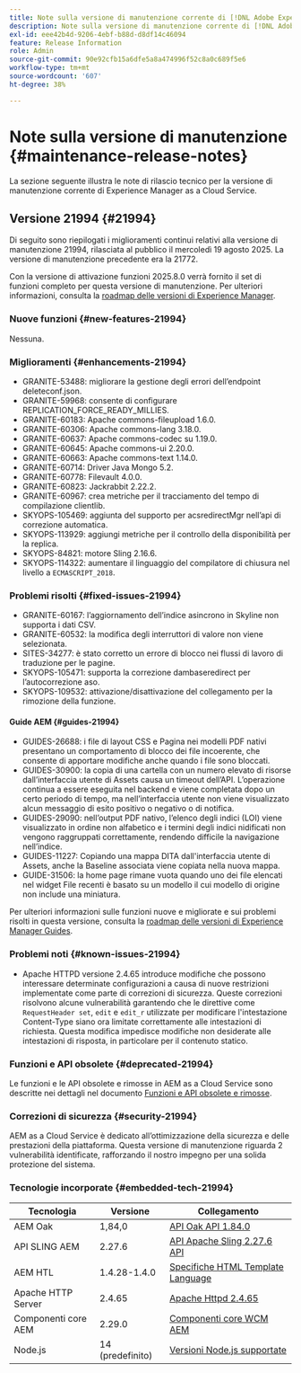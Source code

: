 ```yaml
---
title: Note sulla versione di manutenzione corrente di [!DNL Adobe Experience Manager]  as a Cloud Service.
description: Note sulla versione di manutenzione corrente di [!DNL Adobe Experience Manager]  as a Cloud Service.
exl-id: eee42b4d-9206-4ebf-b88d-d8df14c46094
feature: Release Information
role: Admin
source-git-commit: 90e92cfb15a6dfe5a8a474996f52c8a0c689f5e6
workflow-type: tm+mt
source-wordcount: '607'
ht-degree: 38%

---
```



# Note sulla versione di manutenzione {#maintenance-release-notes}

La sezione seguente illustra le note di rilascio tecnico per la versione di manutenzione corrente di Experience Manager as a Cloud Service.

## Versione 21994 {#21994}

Di seguito sono riepilogati i miglioramenti continui relativi alla versione di manutenzione 21994, rilasciata al pubblico il mercoledì 19 agosto 2025. La versione di manutenzione precedente era la 21772.

Con la versione di attivazione funzioni 2025.8.0 verrà fornito il set di funzioni completo per questa versione di manutenzione. Per ulteriori informazioni, consulta la [roadmap delle versioni di Experience Manager](https://experienceleague.adobe.com/it/docs/experience-manager-release-information/aem-release-updates/update-releases-roadmap).

### Nuove funzioni  {#new-features-21994}

Nessuna.

### Miglioramenti {#enhancements-21994}

* GRANITE-53488: migliorare la gestione degli errori dell’endpoint deleteconf.json.
* GRANITE-59968: consente di configurare REPLICATION_FORCE_READY_MILLIES.
* GRANITE-60183: Apache commons-fileupload 1.6.0.
* GRANITE-60306: Apache commons-lang 3.18.0.
* GRANITE-60637: Apache commons-codec su 1.19.0.
* GRANITE-60645: Apache commons-ui 2.20.0.
* GRANITE-60663: Apache commons-text 1.14.0.
* GRANITE-60714: Driver Java Mongo 5.2.
* GRANITE-60778: Filevault 4.0.0.
* GRANITE-60823: Jackrabbit 2.22.2.
* GRANITE-60967: crea metriche per il tracciamento del tempo di compilazione clientlib.
* SKYOPS-105469: aggiunta del supporto per acsredirectMgr nell’api di correzione automatica.
* SKYOPS-113929: aggiungi metriche per il controllo della disponibilità per la replica.
* SKYOPS-84821: motore Sling 2.16.6.
* SKYOPS-114322: aumentare il linguaggio del compilatore di chiusura nel livello a `ECMASCRIPT_2018`.

### Problemi risolti {#fixed-issues-21994}

* GRANITE-60167: l’aggiornamento dell’indice asincrono in Skyline non supporta i dati CSV.
* GRANITE-60532: la modifica degli interruttori di valore non viene selezionata.
* SITES-34277: è stato corretto un errore di blocco nei flussi di lavoro di traduzione per le pagine.
* SKYOPS-105471: supporta la correzione dambaseredirect per l’autocorrezione aso.
* SKYOPS-109532: attivazione/disattivazione del collegamento per la rimozione della funzione.

#### Guide AEM {#guides-21994}

* GUIDES-26688: i file di layout CSS e Pagina nei modelli PDF nativi presentano un comportamento di blocco dei file incoerente, che consente di apportare modifiche anche quando i file sono bloccati.
* GUIDES-30900: la copia di una cartella con un numero elevato di risorse dall’interfaccia utente di Assets causa un timeout dell’API. L’operazione continua a essere eseguita nel backend e viene completata dopo un certo periodo di tempo, ma nell’interfaccia utente non viene visualizzato alcun messaggio di esito positivo o negativo o di notifica.
* GUIDES-29090: nell’output PDF nativo, l’elenco degli indici (LOI) viene visualizzato in ordine non alfabetico e i termini degli indici nidificati non vengono raggruppati correttamente, rendendo difficile la navigazione nell’indice.
* GUIDES-11227: Copiando una mappa DITA dall&#39;interfaccia utente di Assets, anche la Baseline associata viene copiata nella nuova mappa.
* GUIDE-31506: la home page rimane vuota quando uno dei file elencati nel widget File recenti è basato su un modello il cui modello di origine non include una miniatura.

Per ulteriori informazioni sulle funzioni nuove e migliorate e sui problemi risolti in questa versione, consulta la [roadmap delle versioni di Experience Manager Guides](https://experienceleague.adobe.com/it/docs/experience-manager-guides/using/release-info/aem-guides-releases-roadmap).

### Problemi noti {#known-issues-21994}

* Apache HTTPD versione 2.4.65 introduce modifiche che possono interessare determinate configurazioni a causa di nuove restrizioni implementate come parte di correzioni di sicurezza. Queste correzioni risolvono alcune vulnerabilità garantendo che le direttive come `RequestHeader set`, `edit` e `edit_r` utilizzate per modificare l&#39;intestazione Content-Type siano ora limitate correttamente alle intestazioni di richiesta. Questa modifica impedisce modifiche non desiderate alle intestazioni di risposta, in particolare per il contenuto statico.

### Funzioni e API obsolete {#deprecated-21994}

Le funzioni e le API obsolete e rimosse in AEM as a Cloud Service sono descritte nei dettagli nel documento [Funzioni e API obsolete e rimosse](/help/release-notes/deprecated-removed-features.md).

### Correzioni di sicurezza {#security-21994}

AEM as a Cloud Service è dedicato all’ottimizzazione della sicurezza e delle prestazioni della piattaforma. Questa versione di manutenzione riguarda 2 vulnerabilità identificate, rafforzando il nostro impegno per una solida protezione del sistema.

### Tecnologie incorporate {#embedded-tech-21994}

| Tecnologia | Versione | Collegamento |
|---|---|---|
| AEM Oak | 1,84,0 | [API Oak API 1.84.0](https://www.javadoc.io/doc/org.apache.jackrabbit/oak-api/1.84/index.html) |
| API SLING AEM | 2.27.6 | [API Apache Sling 2.27.6 API](https://www.javadoc.io/doc/org.apache.sling/org.apache.sling.api/latest/index.html) |
| AEM HTL | 1.4.28-1.4.0 | [Specifiche HTML Template Language](https://github.com/adobe/htl-spec) |
| Apache HTTP Server | 2.4.65 | [Apache Httpd 2.4.65](https://apache.googlesource.com/httpd/+/refs/tags/2.4.65/CHANGES) |
| Componenti core AEM | 2.29.0 | [Componenti core WCM AEM](https://github.com/adobe/aem-core-wcm-components) |
| Node.js | 14 (predefinito) | [Versioni Node.js supportate](https://experienceleague.adobe.com/it/docs/experience-manager-cloud-service/content/implementing/developing/developing-with-front-end-pipelines#node-versions) |
